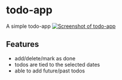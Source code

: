# todo-app
A simple todo-app
[![Screenshot of todo-app](https://jiayingy.space/assets/images/screenshots/todo-app.png)](https://jiayingy.github.io/todo-app/)

## Features
- add/delete/mark as done
- todos are tied to the selected dates
- able to add future/past todos
